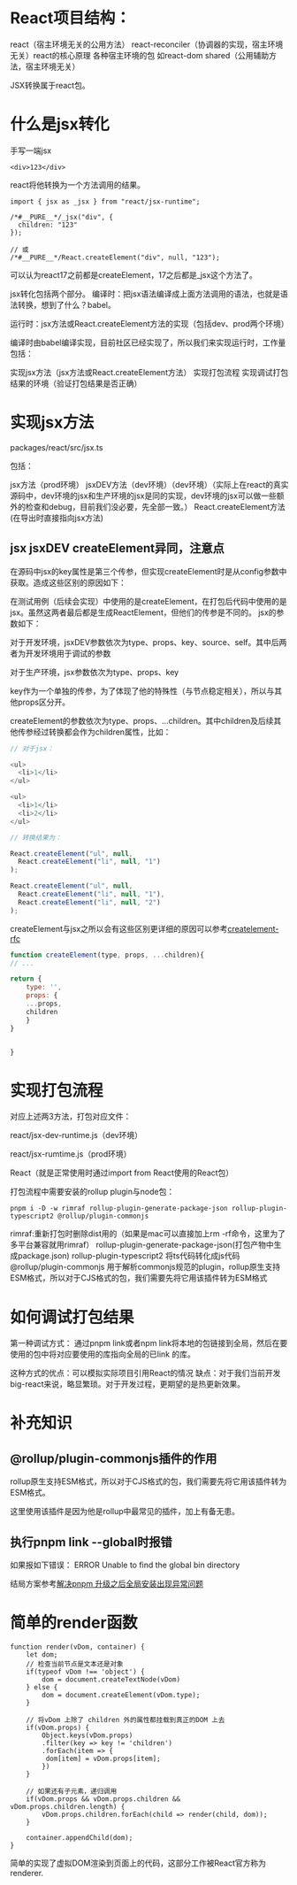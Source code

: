 # React项目结构：

react（宿主环境无关的公用方法）
react-reconciler（协调器的实现，宿主环境无关）react的核心原理
各种宿主环境的包 如react-dom
shared（公用辅助方法，宿主环境无关）

JSX转换属于react包。


# 什么是jsx转化

手写一端jsx
```
<div>123</div>
```
react将他转换为一个方法调用的结果。
```
import { jsx as _jsx } from "react/jsx-runtime";

/*#__PURE__*/_jsx("div", {
  children: "123"
});

// 或
/*#__PURE__*/React.createElement("div", null, "123");
```
可以认为react17之前都是createElement，17之后都是_jsx这个方法了。


jsx转化包括两个部分。
编译时：把jsx语法编译成上面方法调用的语法，也就是语法转换，想到了什么？babel。

运行时：jsx方法或React.createElement方法的实现（包括dev、prod两个环境）


编译时由babel编译实现，目前社区已经实现了，所以我们来实现运行时，工作量包括：

实现jsx方法（jsx方法或React.createElement方法）
实现打包流程
实现调试打包结果的环境（验证打包结果是否正确）


# 实现jsx方法
packages/react/src/jsx.ts

包括：

jsx方法（prod环境）
jsxDEV方法（dev环境）（dev环境）（实际上在react的真实源码中，dev环境的jsx和生产环境的jsx是同的实现，dev环境的jsx可以做一些额外的检查和debug，目前我们没必要，先全部一致。）
React.createElement方法 (在导出时直接指向jsx方法)

## jsx jsxDEV createElement异同，注意点
在源码中jsx的key属性是第三个传参，但实现createElement时是从config参数中获取。造成这些区别的原因如下：

在测试用例（后续会实现）中使用的是createElement，在打包后代码中使用的是jsx。虽然这两者最后都是生成ReactElement，但他们的传参是不同的。
jsx的参数如下：

对于开发环境，jsxDEV参数依次为type、props、key、source、self。其中后两者为开发环境用于调试的参数

对于生产环境，jsx参数依次为type、props、key

key作为一个单独的传参，为了体现了他的特殊性（与节点稳定相关），所以与其他props区分开。

createElement的参数依次为type、props、...children。其中children及后续其他传参经过转换都会作为children属性，比如：
```js
// 对于jsx：

<ul>
  <li>1</li>
</ul>

<ul>
  <li>1</li>
  <li>2</li>
</ul>

// 转换结果为：

React.createElement("ul", null, 
  React.createElement("li", null, "1")
);

React.createElement("ul", null, 
  React.createElement("li", null, "1"), 
  React.createElement("li", null, "2")
);
```

createElement与jsx之所以会有这些区别更详细的原因可以参考[createlement-rfc](https://github.com/reactjs/rfcs/blob/createlement-rfc/text/0000-create-element-changes.md#dev-only-transforms)

```jsx
function createElement(type, props, ...children){
// ...

return {
    type: '',
    props: {
    ...props,
    children
    }
}


}

```

# 实现打包流程

对应上述两3方法，打包对应文件：

react/jsx-dev-runtime.js（dev环境）

react/jsx-rumtime.js（prod环境）

React（就是正常使用时通过import from React使用的React包）

打包流程中需要安装的rollup plugin与node包：
```
pnpm i -D -w rimraf rollup-plugin-generate-package-json rollup-plugin-typescript2 @rollup/plugin-commonjs
```

rimraf:重新打包时删除dist用的（如果是mac可以直接加上rm -rf命令，这里为了多平台兼容就用rimraf）
rollup-plugin-generate-package-json(打包产物中生成package.json)
rollup-plugin-typescript2 将ts代码转化成js代码
@rollup/plugin-commonjs 用于解析commonjs规范的plugin，rollup原生支持ESM格式，所以对于CJS格式的包，我们需要先将它用该插件转为ESM格式

# 如何调试打包结果
第一种调试方式：
通过pnpm link或者npm link将本地的包链接到全局，然后在要使用的包中将对应要使用的库指向全局的已link 的库。

这种方式的优点：可以模拟实际项目引用React的情况
缺点：对于我们当前开发big-react来说，略显繁琐。对于开发过程，更期望的是热更新效果。



# 补充知识
## @rollup/plugin-commonjs插件的作用
rollup原生支持ESM格式，所以对于CJS格式的包，我们需要先将它用该插件转为ESM格式。

这里使用该插件是因为他是rollup中最常见的插件，加上有备无患。

## 执行pnpm link --global时报错
如果报如下错误：
ERROR  Unable to find the global bin directory

结局方案参考[解决pnpm 升级之后全局安装出现异常问题](https://juejin.cn/post/7147206776838946823)



# 简单的render函数

```
function render(vDom, container) { 
    let dom; 
    // 检查当前节点是⽂本还是对象
    if(typeof vDom !== 'object') { 
        dom = document.createTextNode(vDom) 
    } else { 
        dom = document.createElement(vDom.type); 
    } 

    // 将vDom 上除了 children 外的属性都挂载到真正的DOM 上去
    if(vDom.props) {
        Object.keys(vDom.props) 
        .filter(key => key != 'children') 
        .forEach(item => { 
         dom[item] = vDom.props[item]; 
        }) 
    } 
     
    // 如果还有⼦元素，递归调⽤
    if(vDom.props && vDom.props.children && vDom.props.children.length) { 
        vDom.props.children.forEach(child => render(child, dom)); 
    } 
     
    container.appendChild(dom); 
}
```

简单的实现了虚拟DOM渲染到⻚⾯上的代码，这部分⼯作被React官⽅称为 renderer.